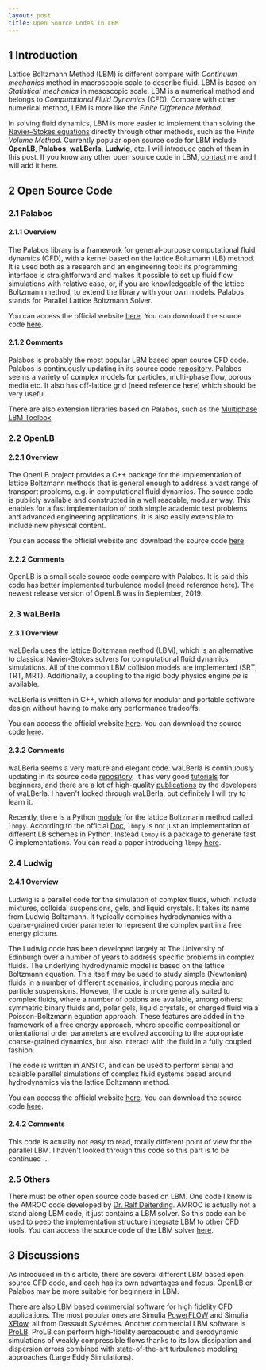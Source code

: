 ```yaml
---
layout: post
title: Open Source Codes in LBM
---
```


## 1 Introduction

Lattice Boltzmann Method (LBM) is different compare with *Continuum mechanics* method in macroscopic scale to describe fluid. LBM is based on *Statistical mechanics* in mesoscopic scale. LBM is a numerical method and belongs to *Computational Fluid Dynamics* (CFD). Compare with other numerical method, LBM is more like the *Finite Difference Method*.

In solving fluid dynamics, LBM is more easier to implement than solving the [Navier–Stokes equations](https://en.wikipedia.org/wiki/Navier-Stokes_equations) directly through other methods, such as the *Finite Volume Method*. Currently popular open source code for LBM include **OpenLB**, **Palabos**, **waLBerla**, **Ludwig**, etc. I will introduce each of them in this post. If you know any other open source code in LBM, [contact](mailto:latticex@outlook.com) me and I will add it here.

## 2 Open Source Code

### 2.1 Palabos

#### 2.1.1 Overview

The Palabos library is a framework for general-purpose computational fluid dynamics (CFD), with a kernel based on the lattice Boltzmann (LB) method. It is used both as a research and an engineering tool: its programming interface is straightforward and makes it possible to set up fluid flow simulations with relative ease, or, if you are knowledgeable of the lattice Boltzmann method, to extend the library with your own models. Palabos stands for Parallel Lattice Boltzmann Solver.

<highlight>You can access the official website <a href="https://palabos.unige.ch/">here</a>. You can download the source code <a href="https://gitlab.com/unigespc/palabos">here</a>.</highlight>

#### 2.1.2 Comments

Palabos is probably the most popular LBM based open source CFD code. Palabos is continuously updating in its source code [repository](https://gitlab.com/unigespc/palabos). Palabos seems a variety of complex models for particles, multi-phase flow, porous media etc. It also has off-lattice grid (need reference here) which should be very useful.

There are also extension libraries based on Palabos, such as the [Multiphase LBM Toolbox](https://github.com/je-santos/MultiphasePorousMediaPalabos).

### 2.2 OpenLB

#### 2.2.1 Overview

The OpenLB project provides a C++ package for the implementation of lattice Boltzmann methods that is general enough to address a vast range of transport problems, e.g. in computational fluid dynamics. The source code is publicly available and constructed in a well readable, modular way. This enables for a fast implementation of both simple academic test problems and advanced engineering applications. It is also easily extensible to include new physical content.

<highlight>You can access the official website and download the source code <a href="https://www.openlb.net/">here</a>.</highlight>

#### 2.2.2 Comments

OpenLB is a small scale source code compare with Palabos. It is said this code has better implemented turbulence model (need reference here). The newest release version of OpenLB was in September, 2019.

### 2.3 waLBerla

#### 2.3.1 Overview

waLBerla uses the lattice Boltzmann method (LBM), which is an alternative to classical Navier-Stokes solvers for computational fluid dynamics simulations. All of the common LBM collision models are implemented (SRT, TRT, MRT). Additionally, a coupling to the rigid body physics engine *pe* is available.

waLBerla is written in C++, which allows for modular and portable software design without having to make any performance tradeoffs.

<highlight>You can access the official website <a href="https://www.walberla.net/">here</a>. You can download the source code <a href="https://i10git.cs.fau.de/walberla/walberla">here</a>.</highlight>

#### 2.3.2 Comments

waLBerla seems a very mature and elegant code. waLBerla is continuously updating in its source code [repository](https://i10git.cs.fau.de/walberla/walberla). It has very good [tutorials](https://www.walberla.net/doxygen/index.html) for beginners, and there are a lot of high-quality [publications](https://www.walberla.net/publications.html) by the developers of waLBerla. I haven't looked through waLBerla, but definitely I will try to learn it.

Recently, there is a Python [module](https://pypi.org/project/lbmpy/) for the lattice Boltzmann method called `lbmpy`. According to the official [Doc](http://pycodegen.pages.walberla.net/lbmpy/index.html), `lbmpy` is not just an implementation of different LB schemes in Python. Instead `lbmpy` is a package to generate fast C implementations. You can read a paper introducing `lbmpy` [here](https://arxiv.org/abs/2001.11806).

### 2.4 Ludwig

#### 2.4.1 Overview

Ludwig is a parallel code for the simulation of complex fluids, which include mixtures, colloidal suspensions, gels, and liquid crystals. It takes its name from Ludwig Boltzmann. It typically combines hydrodynamics with a coarse-grained order parameter to represent the complex part in a free energy picture.

The Ludwig code has been developed largely at The University of Edinburgh over a number of years to address specific problems in complex fluids. The underlying hydrodynamic model is based on the lattice Boltzmann equation. This itself may be used to study simple (Newtonian) fluids in a number of different scenarios, including porous media and particle suspensions. However, the code is more generally suited to complex fluids, where a number of options are available, among others: symmetric binary fluids and, polar gels, liquid crystals, or charged fluid via a Poisson-Boltzmann equation approach. These features are added in the framework of a free energy approach, where specific compositional or orientational order parameters are evolved according to the appropriate coarse-grained dynamics, but also interact with the fluid in a fully coupled fashion.

The code is written in ANSI C, and can be used to perform serial and scalable parallel simulations of complex fluid systems based around hydrodynamics via the lattice Boltzmann method.

<highlight>You can access the official website <a href="http://ludwig.epcc.ed.ac.uk/">here</a>. You can download the source code <a href="https://github.com/ludwig-cf/ludwig">here</a>.</highlight>

#### 2.4.2 Comments

This code is actually not easy to read, totally different point of view for the parallel LBM. I haven't looked through this code so this part is to be continued ...

### 2.5 Others

There must be other open source code based on LBM. One code I know is the AMROC code developed by [Dr. Ralf Deiterding](http://rdeiterding.website/). AMROC is actually not a stand along LBM code, it just contains a LBM solver. So this code can be used to peep the implementation structure integrate LBM to other CFD tools. You can access the source code of the LBM solver [here](http://rdeiterding.website/pub/AMROC/code/amroc/doc/html/lbm/files.html).

## 3 Discussions

As introduced in this article, there are several different LBM based open source CFD code, and each has its own advantages and focus. OpenLB or Palabos may be more suitable for beginners in LBM.

There are also LBM based commercial software for high fidelity CFD applications. The most popular ones are Simulia [PowerFLOW](https://www.3ds.com/products-services/simulia/products/powerflow/) and Simulia [XFlow](https://www.3ds.com/products-services/simulia/products/xflow/), all from Dassault Systèmes. Another commercial LBM software is [ProLB](http://www.prolb-cfd.com/). ProLB can perform high-fidelity aeroacoustic and aerodynamic simulations of weakly compressible flows thanks to its low dissipation and dispersion errors combined with state-of-the-art turbulence modeling approaches (Large Eddy Simulations).